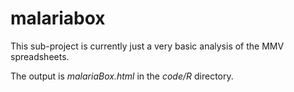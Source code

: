 # malariabox

This sub-project is currently just a very basic analysis of the MMV spreadsheets.

The output is _malariaBox.html_ in the _code/R_ directory.
